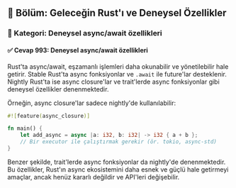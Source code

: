 ## 📘 Bölüm: Geleceğin Rust'ı ve Deneysel Özellikler  
### 🔹 Kategori: Deneysel async/await özellikleri  
#### ✅ Cevap 993: Deneysel async/await özellikleri

Rust'ta async/await, eşzamanlı işlemleri daha okunabilir ve yönetilebilir hale getirir. Stable Rust'ta async fonksiyonlar ve `.await` ile future'lar desteklenir. Nightly Rust'ta ise async closure'lar ve trait'lerde async fonksiyonlar gibi deneysel özellikler denenmektedir.

Örneğin, async closure'lar sadece nightly'de kullanılabilir:

```rust
#![feature(async_closure)]

fn main() {
    let add_async = async |a: i32, b: i32| -> i32 { a + b };
    // Bir executor ile çalıştırmak gerekir (ör. tokio, async-std)
}
```

Benzer şekilde, trait'lerde async fonksiyonlar da nightly'de denenmektedir. Bu özellikler, Rust'ın async ekosistemini daha esnek ve güçlü hale getirmeyi amaçlar, ancak henüz kararlı değildir ve API'leri değişebilir.
